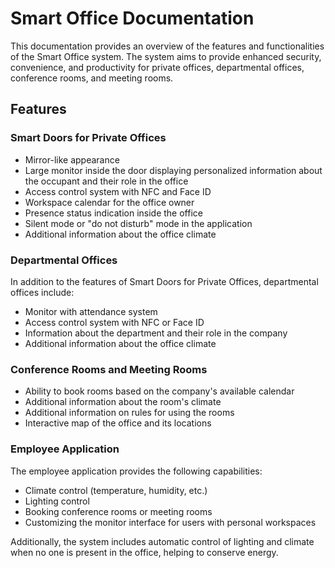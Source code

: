 # Smart Office Documentation

This documentation provides an overview of the features and functionalities of the Smart Office system. The system aims to provide enhanced security, convenience, and productivity for private offices, departmental offices, conference rooms, and meeting rooms.


## Features

### Smart Doors for Private Offices

- Mirror-like appearance
- Large monitor inside the door displaying personalized information about the occupant and their role in the office
- Access control system with NFC and Face ID
- Workspace calendar for the office owner
- Presence status indication inside the office
- Silent mode or "do not disturb" mode in the application
- Additional information about the office climate

### Departmental Offices

In addition to the features of Smart Doors for Private Offices, departmental offices include:

- Monitor with attendance system
- Access control system with NFC or Face ID
- Information about the department and their role in the company
- Additional information about the office climate

### Conference Rooms and Meeting Rooms

- Ability to book rooms based on the company's available calendar
- Additional information about the room's climate
- Additional information on rules for using the rooms
- Interactive map of the office and its locations

### Employee Application

The employee application provides the following capabilities:

- Climate control (temperature, humidity, etc.)
- Lighting control
- Booking conference rooms or meeting rooms
- Customizing the monitor interface for users with personal workspaces

Additionally, the system includes automatic control of lighting and climate when no one is present in the office, helping to conserve energy.
